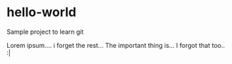 # hello-world
Sample project to learn git

Lorem ipsum.... i forget the rest...
The important thing is... I forgot that too.. :|
